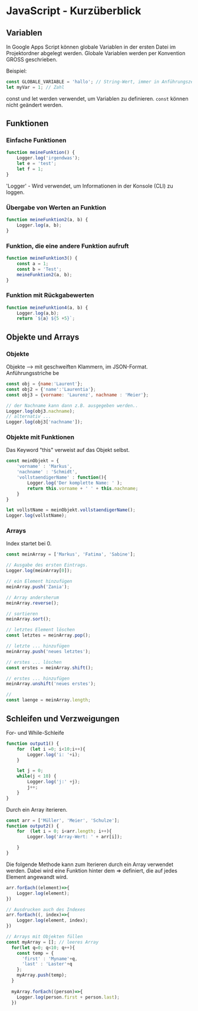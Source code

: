 # JavaScript - Kurzüberblick

## Variablen  

In Google Apps Script können globale Variablen in der ersten Datei im Projektordner abgelegt werden. Globale Variablen werden per Konvention GROSS geschrieben.  

Beispiel:

```JavaScript
const GLOBALE_VARIABLE = 'hallo'; // String-Wert, immer in Anführungszeichen
let myVar = 1; // Zahl 
```

const und let werden verwendet, um Variablen zu definieren. ```const``` können nicht geändert werden.  

## Funktionen  

### Einfache Funktionen

```JavaScript
function meineFunktion() {
    Logger.log('irgendwas');
    let e = 'test';
    let f = 1;
}
```

'Logger' - Wird verwendet, um Informationen in der Konsole (CLI) zu loggen.

### Übergabe von Werten an Funktion

```JavaScript
function meineFunktion2(a, b) {
    Logger.log(a, b);
}
```

### Funktion, die eine andere Funktion aufruft

```JavaScript
function meineFunktion3() {
    const a = 1;
    const b = 'Test';
    meineFunktion2(a, b);
}
```

### Funktion mit Rückgabewerten

```JavaScript
function meineFunktion4(a, b) {
    Logger.log(a,b);
    return `${a} ${5 +5}`;
```

## Objekte und Arrays

### Objekte

Objekte --> mit geschweiften Klammern, im JSON-Format. Anführungsstriche be

```JavaScript
const obj = {name:'Laurent'};
const obj2 = {'name':'Laurentia'};
const obj3 = {vorname: 'Laurenz', nachname : 'Meier'};

// der Nachname kann dann z.B. ausgegeben werden..
Logger.log(obj3.nachname);
// alternativ ...
Logger.log(obj3['nachname']);
```

### Objekte mit Funktionen

Das Keyword "this" verweist auf das Objekt selbst.

```JavaScript
const meinObjekt = {
    'vorname' : 'Markus',
    'nachname' : 'Schmidt',
    'vollstaendigerName' : function(){
        Logger.log('Der komplette Name: ' );
        return this.vorname + ' ' + this.nachname;
    }
}

let vollstName = meinObjekt.vollstaendigerName();
Logger.log(vollstName);
```

### Arrays

Index startet bei 0.

```JavaScript
const meinArray = ['Markus', 'Fatima', 'Sabine'];

// Ausgabe des ersten Eintrags.
Logger.log(meinArray[0]);

// ein Element hinzufügen
meinArray.push('Zania');

// Array andersherum 
meinArray.reverse();

// sortieren
meinArray.sort();

// letztes Element löschen
const letztes = meinArray.pop();

// letzte ... hinzufügen
meinArray.push('neues letztes');

// erstes ... löschen
const erstes = meinArray.shift();

// erstes ... hinzufügen
meinArray.unshift('neues erstes');

//
const laenge = meinArray.length;

```

## Schleifen und Verzweigungen

For- und While-Schleife

``` JavaScript
function output1() {
    for  (let i =0; i<10;i++){
        Logger.log('i: '+i);
    }

    let j = 0;
    while(j < 10) {
        Logger.log('j:' +j);
        j++;
    }
}
```

Durch ein Array iterieren.

``` JavaScript
const arr = ['Müller', 'Meier', 'Schulze'];
function output2() {
    for  (let i = 0; i<arr.length; i++){
        Logger.log('Array-Wert: ' + arr[i]);

    }
}
```

Die folgende Methode kann zum Iterieren durch ein Array verwendet werden. Dabei wird eine Funktion hinter dem => definiert, die auf jedes Element angewandt wird.

```JavaScript
arr.forEach((element)=>{
    Logger.log(element);
})

// Ausdrucken auch des Indexes
arr.forEach((, index)=>{
    Logger.log(element, index);
})

// Arrays mit Objekten füllen
const myArray = []; // leeres Array
  for(let q=0; q<10; q++){
    const temp = {
      'first' : 'Myname'+q,
      'last' : 'Laster'+q
    };
    myArray.push(temp);
  }
  
  myArray.forEach((person)=>{
    Logger.log(person.first + person.last);
  })
```  